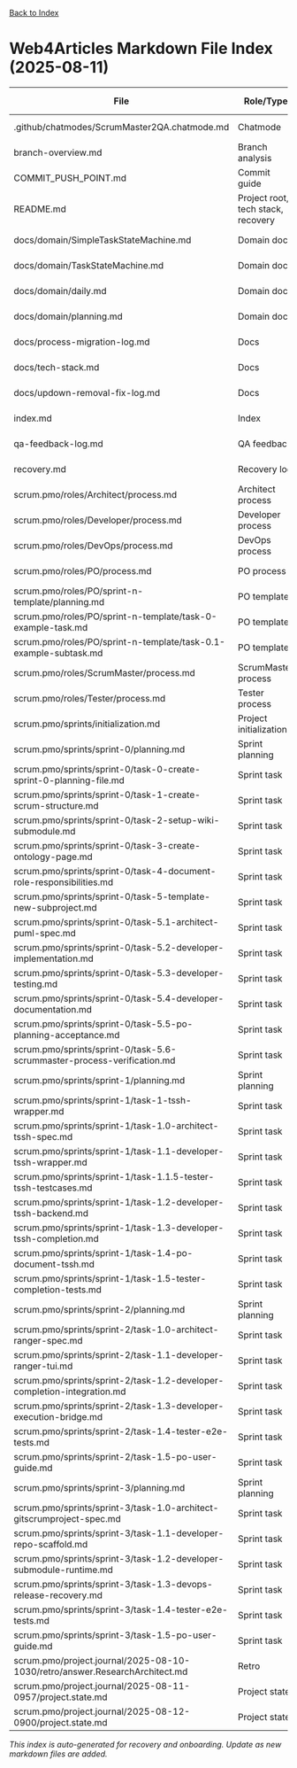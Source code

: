 <!--
SPDX-License-Identifier: AGPL-3.0-only + AI-GPL-Addendum
Copyright (c) 2025 The Web4Articles Authors
Copyleft: See AGPLv3 (./LICENSE) and AI-GPL Addendum (./AI-GPL.md)
Backlinks: /LICENSE , /AI-GPL.md
Use of `scrum.pmo` roles/process docs with AI is subject to AI-GPL copyleft unless dual-licensed.
-->

[Back to Index](./index.md)

# Web4Articles Markdown File Index (2025-08-11)

| File | Role/Type | Last Modified |
|------|-----------|--------------|
| .github/chatmodes/ScrumMaster2QA.chatmode.md | Chatmode | 2025-08-06 |
| branch-overview.md | Branch analysis | 2025-08-11 |
| COMMIT_PUSH_POINT.md | Commit guide | 2025-08-06 |
| README.md | Project root, tech stack, recovery | 2025-08-06 |
| docs/domain/SimpleTaskStateMachine.md | Domain doc | 2025-08-06 |
| docs/domain/TaskStateMachine.md | Domain doc | 2025-08-06 |
| docs/domain/daily.md | Domain doc | 2025-08-06 |
| docs/domain/planning.md | Domain doc | 2025-08-06 |
| docs/process-migration-log.md | Docs | 2025-08-06 |
| docs/tech-stack.md | Docs | 2025-08-06 |
| docs/updown-removal-fix-log.md | Docs | 2025-08-06 |
| index.md | Index | 2025-08-06 |
| qa-feedback-log.md | QA feedback | 2025-08-06 |
| recovery.md | Recovery log | 2025-08-06 |
| scrum.pmo/roles/Architect/process.md | Architect process | 2025-08-06 |
| scrum.pmo/roles/Developer/process.md | Developer process | 2025-08-06 |
| scrum.pmo/roles/DevOps/process.md | DevOps process | 2025-08-06 |
| scrum.pmo/roles/PO/process.md | PO process | 2025-08-06 |
| scrum.pmo/roles/PO/sprint-n-template/planning.md | PO template | 2025-08-06 |
| scrum.pmo/roles/PO/sprint-n-template/task-0-example-task.md | PO template | 2025-08-06 |
| scrum.pmo/roles/PO/sprint-n-template/task-0.1-example-subtask.md | PO template | 2025-08-06 |
| scrum.pmo/roles/ScrumMaster/process.md | ScrumMaster process | 2025-08-06 |
| scrum.pmo/roles/Tester/process.md | Tester process | 2025-08-06 |
| scrum.pmo/sprints/initialization.md | Project initialization | 2025-08-06 |
| scrum.pmo/sprints/sprint-0/planning.md | Sprint planning | 2025-08-06 |
| scrum.pmo/sprints/sprint-0/task-0-create-sprint-0-planning-file.md | Sprint task | 2025-08-06 |
| scrum.pmo/sprints/sprint-0/task-1-create-scrum-structure.md | Sprint task | 2025-08-06 |
| scrum.pmo/sprints/sprint-0/task-2-setup-wiki-submodule.md | Sprint task | 2025-08-06 |
| scrum.pmo/sprints/sprint-0/task-3-create-ontology-page.md | Sprint task | 2025-08-06 |
| scrum.pmo/sprints/sprint-0/task-4-document-role-responsibilities.md | Sprint task | 2025-08-06 |
| scrum.pmo/sprints/sprint-0/task-5-template-new-subproject.md | Sprint task | 2025-08-06 |
| scrum.pmo/sprints/sprint-0/task-5.1-architect-puml-spec.md | Sprint task | 2025-08-06 |
| scrum.pmo/sprints/sprint-0/task-5.2-developer-implementation.md | Sprint task | 2025-08-06 |
| scrum.pmo/sprints/sprint-0/task-5.3-developer-testing.md | Sprint task | 2025-08-06 |
| scrum.pmo/sprints/sprint-0/task-5.4-developer-documentation.md | Sprint task | 2025-08-06 |
| scrum.pmo/sprints/sprint-0/task-5.5-po-planning-acceptance.md | Sprint task | 2025-08-06 |
| scrum.pmo/sprints/sprint-0/task-5.6-scrummaster-process-verification.md | Sprint task | 2025-08-06 |
| scrum.pmo/sprints/sprint-1/planning.md | Sprint planning | 2025-08-06 |
| scrum.pmo/sprints/sprint-1/task-1-tssh-wrapper.md | Sprint task | 2025-08-06 |
| scrum.pmo/sprints/sprint-1/task-1.0-architect-tssh-spec.md | Sprint task | 2025-08-06 |
| scrum.pmo/sprints/sprint-1/task-1.1-developer-tssh-wrapper.md | Sprint task | 2025-08-06 |
| scrum.pmo/sprints/sprint-1/task-1.1.5-tester-tssh-testcases.md | Sprint task | 2025-08-06 |
| scrum.pmo/sprints/sprint-1/task-1.2-developer-tssh-backend.md | Sprint task | 2025-08-06 |
| scrum.pmo/sprints/sprint-1/task-1.3-developer-tssh-completion.md | Sprint task | 2025-08-06 |
| scrum.pmo/sprints/sprint-1/task-1.4-po-document-tssh.md | Sprint task | 2025-08-06 |
| scrum.pmo/sprints/sprint-1/task-1.5-tester-completion-tests.md | Sprint task | 2025-08-06 |
| scrum.pmo/sprints/sprint-2/planning.md | Sprint planning | 2025-08-08 |
| scrum.pmo/sprints/sprint-2/task-1.0-architect-ranger-spec.md | Sprint task | 2025-08-08 |
| scrum.pmo/sprints/sprint-2/task-1.1-developer-ranger-tui.md | Sprint task | 2025-08-08 |
| scrum.pmo/sprints/sprint-2/task-1.2-developer-completion-integration.md | Sprint task | 2025-08-08 |
| scrum.pmo/sprints/sprint-2/task-1.3-developer-execution-bridge.md | Sprint task | 2025-08-08 |
| scrum.pmo/sprints/sprint-2/task-1.4-tester-e2e-tests.md | Sprint task | 2025-08-08 |
| scrum.pmo/sprints/sprint-2/task-1.5-po-user-guide.md | Sprint task | 2025-08-08 |
| scrum.pmo/sprints/sprint-3/planning.md | Sprint planning | 2025-08-08 |
| scrum.pmo/sprints/sprint-3/task-1.0-architect-gitscrumproject-spec.md | Sprint task | 2025-08-08 |
| scrum.pmo/sprints/sprint-3/task-1.1-developer-repo-scaffold.md | Sprint task | 2025-08-08 |
| scrum.pmo/sprints/sprint-3/task-1.2-developer-submodule-runtime.md | Sprint task | 2025-08-08 |
| scrum.pmo/sprints/sprint-3/task-1.3-devops-release-recovery.md | Sprint task | 2025-08-08 |
| scrum.pmo/sprints/sprint-3/task-1.4-tester-e2e-tests.md | Sprint task | 2025-08-08 |
| scrum.pmo/sprints/sprint-3/task-1.5-po-user-guide.md | Sprint task | 2025-08-08 |
| scrum.pmo/project.journal/2025-08-10-1030/retro/answer.ResearchArchitect.md | Retro | 2025-08-10 |
| scrum.pmo/project.journal/2025-08-11-0957/project.state.md | Project state | 2025-08-11 |
| scrum.pmo/project.journal/2025-08-12-0900/project.state.md | Project state | 2025-08-12 |

*This index is auto-generated for recovery and onboarding. Update as new markdown files are added.*
